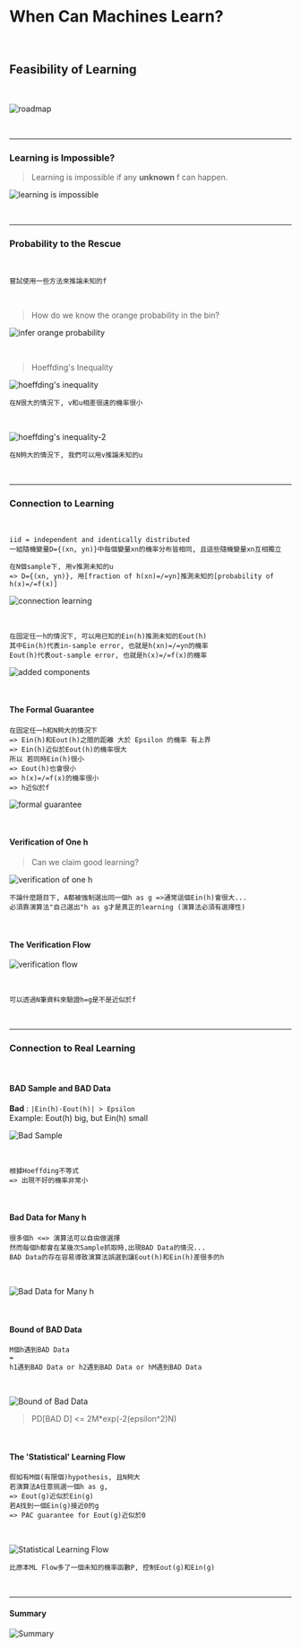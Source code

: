 # When Can Machines Learn?

<br />

## Feasibility of Learning

<br />

![roadmap](https://github.com/linda2020130/Notes_ML-Foundations/blob/master/Pictures/Week%204/roadmap%20w4.PNG)

<br />

***

### Learning is Impossible?

> Learning is impossible if any **unknown** f can happen.

![learning is impossible](https://github.com/linda2020130/Notes_ML-Foundations/blob/master/Pictures/Week%204/learning%20is%20impossible.PNG)

<br />

***

### Probability to the Rescue

<br />

```
嘗試使用一些方法來推論未知的f
```

<br />

> How do we know the orange probability in the bin?

![infer orange probability](https://github.com/linda2020130/Notes_ML-Foundations/blob/master/Pictures/Week%204/infer%20orange%20probability.PNG
)

<br />

> Hoeffding's Inequality

![hoeffding's inequality](https://github.com/linda2020130/Notes_ML-Foundations/blob/master/Pictures/Week%204/hoeffding's%20inequality.PNG)

```
在N很大的情況下, v和u相差很遠的機率很小
```

<br />

![hoeffding's inequality-2](https://github.com/linda2020130/Notes_ML-Foundations/blob/master/Pictures/Week%204/hoeffding's%20inequality-2.PNG)

```
在N夠大的情況下, 我們可以用v推論未知的u
```

<br />

***

### Connection to Learning

<br />

```
iid = independent and identically distributed 
一組隨機變量D={(xn, yn)}中每個變量xn的機率分布皆相同, 且這些隨機變量xn互相獨立

在N個sample下, 用v推測未知的u 
=> D={(xn, yn)}, 用[fraction of h(xn)=/=yn]推測未知的[probability of h(x)=/=f(x)]
```

![connection learning](https://github.com/linda2020130/Notes_ML-Foundations/blob/master/Pictures/Week%204/connection%20to%20learning.PNG)

<br />

```
在固定任一h的情況下, 可以用已知的Ein(h)推測未知的Eout(h)
其中Ein(h)代表in-sample error, 也就是h(xn)=/=yn的機率
Eout(h)代表out-sample error, 也就是h(x)=/=f(x)的機率
```

![added components](https://github.com/linda2020130/Notes_ML-Foundations/blob/master/Pictures/Week%204/added%20components.PNG)

<br />

#### The Formal Guarantee

```
在固定任一h和N夠大的情況下
=> Ein(h)和Eout(h)之間的距離 大於 Epsilon 的機率 有上界
=> Ein(h)近似於Eout(h)的機率很大
所以 若同時Ein(h)很小
=> Eout(h)也會很小
=> h(x)=/=f(x)的機率很小
=> h近似於f
```

![formal guarantee](https://github.com/linda2020130/Notes_ML-Foundations/blob/master/Pictures/Week%204/formal%20guarantee.PNG)

<br />

#### Verification of One h

> Can we claim good learning?

![verification of one h](https://github.com/linda2020130/Notes_ML-Foundations/blob/master/Pictures/Week%204/verification%20of%20one%20h.PNG)

```
不論什麼題目下, A都被強制選出同一個h as g =>通常這個Ein(h)會很大...
必須靠演算法"自己選出"h as g才是真正的learning (演算法必須有選擇性)
```

<br />

#### The Verification Flow

![verification flow](https://github.com/linda2020130/Notes_ML-Foundations/blob/master/Pictures/Week%204/verification%20flow.PNG)

<br />

```
可以透過N筆資料來驗證h=g是不是近似於f
```

<br />

***

### Connection to Real Learning

<br />

#### BAD Sample and BAD Data

**Bad** : `|Ein(h)-Eout(h)| > Epsilon`
<br />
Example: Eout(h) big, but Ein(h) small

![Bad Sample](https://github.com/linda2020130/Notes_ML-Foundations/blob/master/Pictures/Week%204/bad%20sample.PNG)

<br />

```
根據Hoeffding不等式
=> 出現不好的機率非常小
```

<br />

#### Bad Data for Many h

```
很多個h <=> 演算法可以自由做選擇
然而每個h都會在某幾次Sample抓取時,出現BAD Data的情況...
BAD Data的存在容易導致演算法誤選到讓Eout(h)和Ein(h)差很多的h
```

<br />

![Bad Data for Many h](https://github.com/linda2020130/Notes_ML-Foundations/blob/master/Pictures/Week%204/bad%20data%20for%20many%20h.PNG)

<br />

#### Bound of BAD Data

```
M個h遇到BAD Data
=
h1遇到BAD Data or h2遇到BAD Data or hM遇到BAD Data
```

<br />

![Bound of Bad Data](https://github.com/linda2020130/Notes_ML-Foundations/blob/master/Pictures/Week%204/bound%20of%20bad%20data.PNG)

> PD[BAD D] <= 2M*exp(-2(epsilon^2)N)

<br />

#### The 'Statistical' Learning Flow

```
假如有M個(有限個)hypothesis, 且N夠大
若演算法A任意挑選一個h as g,
=> Eout(g)近似於Ein(g)
若A找到一個Ein(g)接近0的g
=> PAC guarantee for Eout(g)近似於0
```

<br />

![Statistical Learning Flow](https://github.com/linda2020130/Notes_ML-Foundations/blob/master/Pictures/Week%204/statistical%20learning%20flow.PNG
)

```
比原本ML Flow多了一個未知的機率函數P, 控制Eout(g)和Ein(g)
```

<br />

***

#### Summary

![Summary](https://github.com/linda2020130/Notes_ML-Foundations/blob/master/Pictures/Week%204/summary.PNG)

